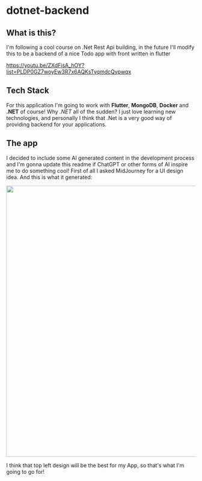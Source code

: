 # dotnet-backend
## What is this?
I'm following a cool course on .Net Rest Api building, in the future I'll modify this to be a backend of a nice Todo app with front written in flutter

<https://youtu.be/ZXdFisA_hOY?list=PLDP0GZ7woyEw3R7x6AQKsTyqmdcQvpwqx>

## Tech Stack
For this application I'm going to work with **Flutter**, **MongoDB**, **Docker** and **.NET** of course! Why *.NET* all of the sudden? I just love learning new technologies,
and personally I think that .Net is a very good way of providing backend for your applications.

## The app
I decided to include some AI generated content in the development process and I'm gonna update this readme if ChatGPT or other forms of AI inspire me to do something cool!
First of all I asked MidJourney for a UI design idea. And this is what it generated:

<p align="center">
<img src="https://cdn.discordapp.com/attachments/1033494662968782931/1055359114051592212/319313282_684490563115491_6357008355077268956_n.png" width="720">
</p>

I think that top left design will be the best for my App, so that's what I'm going to go for!
